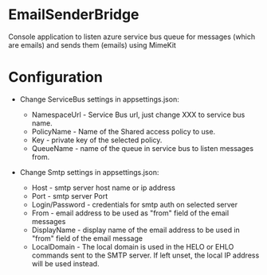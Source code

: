 ﻿# EmailSenderBridge

Console application to listen azure service bus queue for messages (which are emails) and sends them (emails) using MimeKit

# Configuration

* Change ServiceBus settings in appsettings.json:

  *  NamespaceUrl - Service Bus url, just change XXX to service bus name.
  *  PolicyName - Name of the Shared access policy to use.
  *  Key - private key of the selected policy.
  *  QueueName - name of the queue in service bus to listen messages from.

* Change Smtp settings in appsettings.json:
  *  Host - smtp server host name or ip address
  *  Port - smtp server Port
  *  Login/Password - credentials for smtp auth on selected server
  *  From - email address to be used as "from" field of the email messages
  *  DisplayName - display name of the email address to be used in "from" field of the email message
  *  LocalDomain - The local domain is used in the HELO or EHLO commands sent to the SMTP server. If left unset, the local IP address will be used instead.
